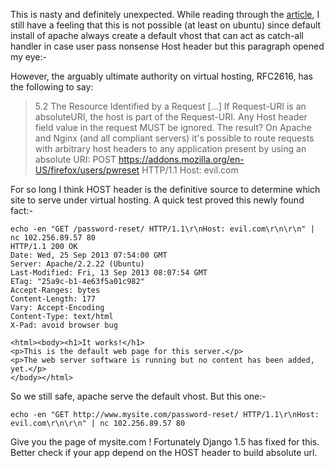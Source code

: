 <!-- 
.. link: 
.. description: 
.. tags: apache, http, security
.. date: 2013/09/25 16:00:00
.. title: Do not trust HOST header
.. slug: do-not-trust-host-header
-->

This is nasty and definitely unexpected. While reading through the [article][1], I still have a feeling that this is not possible (at least on ubuntu) since default install of apache always create a default vhost that can act as catch-all handler in case user pass nonsense Host header but this paragraph opened my eye:-

However, the arguably ultimate authority on virtual hosting, RFC2616, has the following to say:

>5.2 The Resource Identified by a Request
>[...]
>If Request-URI is an absoluteURI, the host is part of the Request-URI. Any Host header field value in the request MUST be ignored.
>The result? On Apache and Nginx (and all compliant servers) it's possible to route requests with arbitrary host headers to any application present by using an absolute URI:
> POST https://addons.mozilla.org/en-US/firefox/users/pwreset HTTP/1.1
> Host: evil.com

For so long I think HOST header is the definitive source to determine which site to serve under virtual hosting. A quick test proved this newly found fact:-

```console
echo -en "GET /password-reset/ HTTP/1.1\r\nHost: evil.com\r\n\r\n" | nc 102.256.89.57 80
HTTP/1.1 200 OK
Date: Wed, 25 Sep 2013 07:54:00 GMT
Server: Apache/2.2.22 (Ubuntu)
Last-Modified: Fri, 13 Sep 2013 08:07:54 GMT
ETag: "25a9c-b1-4e63f5a01c982"
Accept-Ranges: bytes
Content-Length: 177
Vary: Accept-Encoding
Content-Type: text/html
X-Pad: avoid browser bug

<html><body><h1>It works!</h1>
<p>This is the default web page for this server.</p>
<p>The web server software is running but no content has been added, yet.</p>
</body></html>
```

So we still safe, apache serve the default vhost. But this one:-

```console
echo -en "GET http://www.mysite.com/password-reset/ HTTP/1.1\r\nHost: evil.com\r\n\r\n" | nc 102.256.89.57 80
```

Give you the page of mysite.com ! Fortunately Django 1.5 has fixed for this. Better check if your app depend on the HOST header to build absolute url.

[1]:http://www.skeletonscribe.net/2013/05/practical-http-host-header-attacks.html
